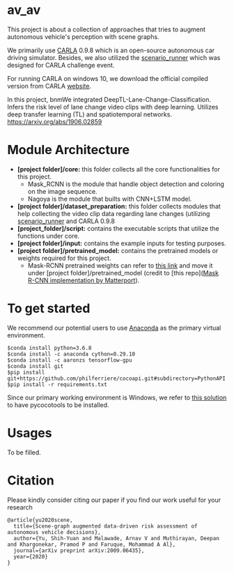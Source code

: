 # av_av
This project is about a collection of approaches that tries to augment autonomous vehicle's perception with scene graphs.

We primarily use [CARLA](https://github.com/carla-simulator/carla) 0.9.8 which is an open-source autonomous car driving simulator. Besides, we also utilized the [scenario_runner](https://github.com/carla-simulator/scenario_runner) which was designed for CARLA challenge event.

For running CARLA on windows 10, we download the official compiled version from CARLA [website](https://github.com/carla-simulator/carla/releases/tag/0.9.8).

In this project,  bnmWe integrated DeepTL-Lane-Change-Classification.
Infers the risk level of lane change video clips with deep learning. Utilizes deep transfer learning (TL) and spatiotemporal networks. https://arxiv.org/abs/1906.02859


# Module Architecture
- **[project folder]/core:** this folder collects all the core functionalities for this project. 
  - Mask_RCNN is the module that handle object detection and coloring on the image sequence. 
  - Nagoya is the module that builts with CNN+LSTM model. 
- **[project folder]/dataset_preparation:** this folder collects modules that help collecting the video clip data regarding lane changes (utilizing [scenario_runner](https://github.com/carla-simulator/scenario_runner) and CARLA 0.9.8
- **[project_folder]/script:** contains the executable scripts that utilize the functions under core. 
- **[project folder]/input:** contains the example inputs for testing purposes. 
- **[project folder]/pretrained_model:** contains the pretrained models or weights required for this project. 
  - Mask-RCNN pretrained weights can refer to [this link](https://www.dropbox.com/s/n81pagybkj8p5w1/mask_rcnn_coco.h5?dl=0) and move it under [project folder]/pretrained_model (credit to [this repo]([Mask R-CNN implementation by Matterport](https://github.com/matterport/Mask_RCNN)). 

# To get started
We recommend our potential users to use [Anaconda](https://www.anaconda.com/) as the primary virtual environment. 

```shell
$conda install python=3.6.8
$conda install -c anaconda cython=0.29.10
$conda install -c aaronzs tensorflow-gpu
$conda install git
$pip install git+https://github.com/philferriere/cocoapi.git#subdirectory=PythonAPI
$pip install -r requirements.txt
```	

Since our primary working environment is Windows, we refer to [this solution](https://stackoverflow.com/questions/14372706/visual-studio-cant-build-due-to-rc-exe) to have pycocotools to be installed.

# Usages
To be filled.

# Citation 
Please kindly consider citing our paper if you find our work useful for your research
```
@article{yu2020scene,
  title={Scene-graph augmented data-driven risk assessment of autonomous vehicle decisions},
  author={Yu, Shih-Yuan and Malawade, Arnav V and Muthirayan, Deepan and Khargonekar, Pramod P and Faruque, Mohammad A Al},
  journal={arXiv preprint arXiv:2009.06435},
  year={2020}
}
```
